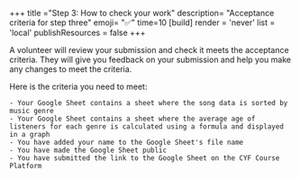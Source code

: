 +++
title ="Step 3: How to check your work"
description= "Acceptance criteria for step three"
emoji= "✅"
time=10
[build]
  render = 'never'
  list = 'local'
  publishResources = false 
+++

A volunteer will review your submission and check it meets the acceptance criteria. They will give you feedback on your submission and help you make any changes to meet the criteria.

Here is the criteria you need to meet:

```objectives
- Your Google Sheet contains a sheet where the song data is sorted by music genre
- Your Google Sheet contains a sheet where the average age of listeners for each genre is calculated using a formula and displayed in a graph
- You have added your name to the Google Sheet's file name
- You have made the Google Sheet public
- You have submitted the link to the Google Sheet on the CYF Course Platform
```